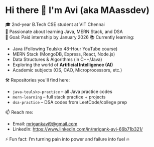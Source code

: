 # Hi there 👋 I'm Avi (aka MAassdev)

🎓 2nd-year B.Tech CSE student at VIT Chennai  
🚀 Passionate about learning Java, MERN Stack, and DSA  
🎯 Goal: Paid internship by January 2026
📚 Currently learning:
- Java (Following Teulsko 48-Hour YouTube course)  
- MERN Stack (MongoDB, Express, React, Node.js)  
- Data Structures & Algorithms (in C++/Java)  
- Exploring the world of **Artificial Intelligence (AI)**  
- Academic subjects (OS, CAO, Microprocessors, etc.)

🛠️ Repositories you'll find here:
- `java-teulsko-practice` – all Java practice codes  
- `mern-learning` – full stack practice + projects  
- `dsa-practice` – DSA codes from LeetCode/college prep  

📫 Reach me:
- Email: mrigankavi9@gmail.com  
- LinkedIn: https://www.linkedin.com/in/mrigank-avi-66b71b321/

⚡ Fun fact: I’m turning pain into power and failure into fuel 🔥


